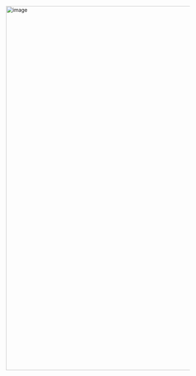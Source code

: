 <img width="995" alt="image" src="https://github.com/rohitranjan-2702/kafka-service/assets/68217537/5e8d87f0-56b6-4a6a-8d5f-cb67d1f0deac">
